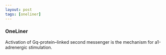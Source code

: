 ```yaml
---
layout: post
tags: [oneliner]
---
```



### OneLiner

Activation of Gq-protein–linked second messenger is the mechanism for a1-adrenergic stimulation.
